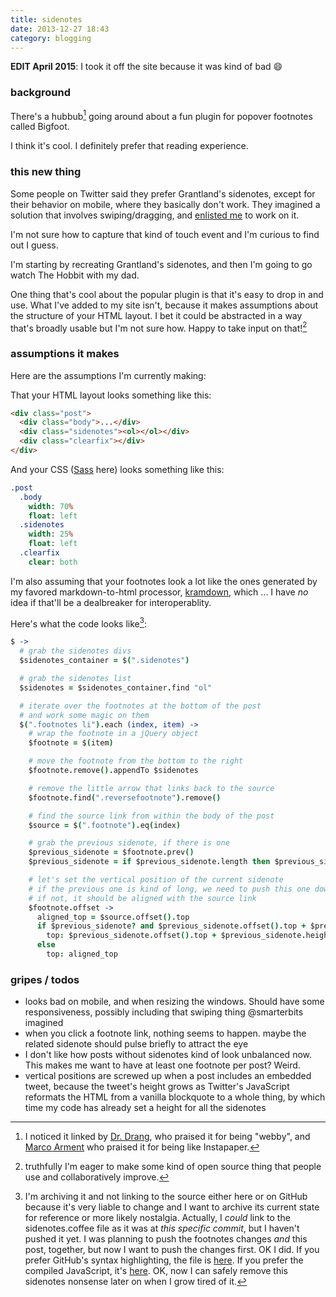 ```yaml
---
title: sidenotes
date: 2013-12-27 18:43
category: blogging
---
```


**EDIT April 2015**: I took it off the site because it was kind of bad :smile:

### background

There's a hubbub[^hubbub] going around about a fun plugin for popover footnotes called Bigfoot.

[^hubbub]: I noticed it linked by [Dr. Drang](http://www.leancrew.com/all-this/2013/12/tweaking-bigfoot-footnotes/), who praised it for being "webby", and [Marco Arment](http://www.marco.org/2013/12/15/bigfoot) who praised it for being like Instapaper.

I think it's cool. I definitely prefer that reading experience.

### this new thing

Some people on Twitter said they prefer Grantland's sidenotes, except for their behavior on mobile, where they basically don't work. They imagined a solution that involves swiping/dragging, and [enlisted me](https://twitter.com/RagingTBolt/statuses/416606618197843969) to work on it.

I'm not sure how to capture that kind of touch event and I'm curious to find out I guess.

I'm starting by recreating Grantland's sidenotes, and then I'm going to go watch The Hobbit with my dad.

One thing that's cool about the popular plugin is that it's easy to drop in and use. What I've added to my site isn't, because it makes assumptions about the structure of your HTML layout. I bet it could be abstracted in a way that's broadly usable but I'm not sure how. Happy to take input on that![^opensource]

[^opensource]: truthfully I'm eager to make some kind of open source thing that people use and collaboratively improve.

### assumptions it makes

Here are the assumptions I'm currently making:

That your HTML layout looks something like this:

```html
<div class="post">
  <div class="body">...</div>
  <div class="sidenotes"><ol></ol></div>
  <div class="clearfix"></div>
</div>
```

And your CSS ([Sass](http://sass-lang.com/) here) looks something like this:

```sass
.post
  .body
    width: 70%
    float: left
  .sidenotes
    width: 25%
    float: left
  .clearfix
    clear: both
```

I'm also assuming that your footnotes look a lot like the ones generated by my favored markdown-to-html processor, [kramdown](http://kramdown.gettalong.org/), which ... I have *no* idea if that'll be a dealbreaker for interoperablity.

Here's what the code looks like[^nostalgia]:

[^nostalgia]: I'm archiving it and not linking to the source either here or on GitHub because it's very liable to change and I want to archive its current state for reference or more likely nostalgia. Actually, I *could* link to the sidenotes.coffee file as it was at *this specific commit*, but I haven't pushed it yet. I was planning to push the footnotes changes *and* this post, together, but now I want to push the changes first. OK I did. If you prefer GitHub's syntax highlighting, the file is [here][ghcoffee]. If you prefer the compiled JavaScript, it's [here][ghjs]. OK, now I can safely remove this sidenotes nonsense later on when I grow tired of it.

[ghcoffee]: https://github.com/hardscrabble/hardscrabble.github.io/blob/aba3d7fe860880cf9bd1ae93b16652b11b5d5177/_coffee/sidenotes.coffee
[ghjs]: https://github.com/hardscrabble/hardscrabble.github.io/blob/aba3d7fe860880cf9bd1ae93b16652b11b5d5177/js/sidenotes.js

```coffee
$ ->
  # grab the sidenotes divs
  $sidenotes_container = $(".sidenotes")

  # grab the sidenotes list
  $sidenotes = $sidenotes_container.find "ol"

  # iterate over the footnotes at the bottom of the post
  # and work some magic on them
  $(".footnotes li").each (index, item) ->
    # wrap the footnote in a jQuery object
    $footnote = $(item)

    # move the footnote from the bottom to the right
    $footnote.remove().appendTo $sidenotes

    # remove the little arrow that links back to the source
    $footnote.find(".reversefootnote").remove()

    # find the source link from within the body of the post
    $source = $(".footnote").eq(index)

    # grab the previous sidenote, if there is one
    $previous_sidenote = $footnote.prev()
    $previous_sidenote = if $previous_sidenote.length then $previous_sidenote else undefined

    # let's set the vertical position of the current sidenote
    # if the previous one is kind of long, we need to push this one down
    # if not, it should be aligned with the source link
    $footnote.offset ->
      aligned_top = $source.offset().top
      if $previous_sidenote? and $previous_sidenote.offset().top + $previous_sidenote.height() >= aligned_top
        top: $previous_sidenote.offset().top + $previous_sidenote.height() + 5
      else
        top: aligned_top
```

### gripes / todos

* looks bad on mobile, and when resizing the windows. Should have some responsiveness, possibly including that swiping thing @smarterbits imagined
* when you click a footnote link, nothing seems to happen. maybe the related sidenote should pulse briefly to attract the eye
* I don't like how posts without sidenotes kind of look unbalanced now. This makes me want to have at least one footnote per post? Weird.
* vertical positions are screwed up when a post includes an embedded tweet, because the tweet's height grows as Twitter's JavaScript reformats the HTML from a vanilla blockquote to a whole thing, by which time my code has already set a height for all the sidenotes

